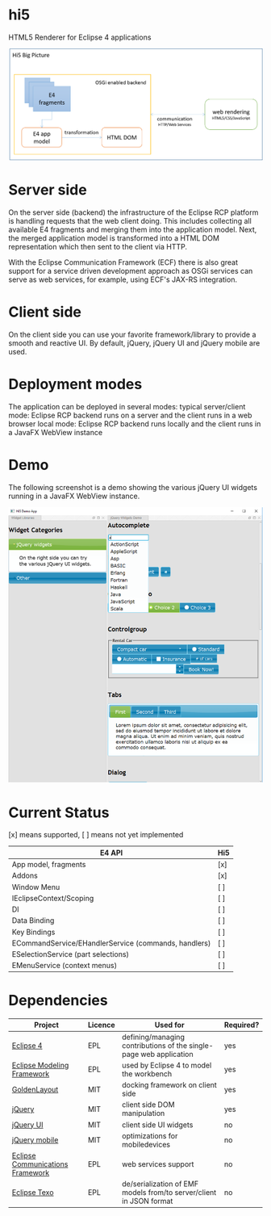 # hi5
HTML5 Renderer for Eclipse 4 applications

![Hi5 Architecture Overview](docs/overview-architecture.png "Hi5 Architecture Overview")

# Server side
On the server side (backend) the infrastructure of the Eclipse RCP platform is handling requests that the web client doing. This includes collecting all available E4 fragments and merging them into the application model. Next, the merged application model is transformed into a HTML DOM representation which then sent to the client via HTTP.

With the Eclipse Communication Framework (ECF) there is also great support for a service driven development approach as OSGi services can serve as web services, for example, using ECF's JAX-RS integration.

# Client side
On the client side you can use your favorite framework/library to provide a smooth and reactive UI. By default, jQuery, jQuery UI and jQuery mobile are used.

# Deployment modes
The application can be deployed in several modes:
typical server/client mode: Eclipse RCP backend runs on a server and the client runs in a web browser
local mode: Eclipse RCP backend runs locally and the client runs in a JavaFX WebView instance

# Demo
The following screenshot is a demo showing the various jQuery UI widgets running in a JavaFX WebView instance.

![jQuery UI widgets](plugins/de.metadocks.hi5.demo/screenshots/hi5-jquery-widgets-demo.png "jQuery UI widgets")

# Current Status
[x] means supported, [ ] means not yet implemented

| E4 API | Hi5 |
| --- | --- |
| App model, fragments | [x] |
| Addons | [x] |
| Window Menu | [ ] |
| IEclipseContext/Scoping | [ ] |
| DI | [ ] |
| Data Binding | [ ] |
| Key Bindings | [ ] |
| ECommandService/EHandlerService (commands, handlers) | [ ] |
| ESelectionService (part selections) | [ ] |
| EMenuService (context menus) | [ ] |

# Dependencies

| Project | Licence | Used for | Required? |
| --- | --- | --- | --- |
| [Eclipse 4](https://wiki.eclipse.org/Eclipse4) | EPL | defining/managing contributions of the single-page web application | yes |
| [Eclipse Modeling Framework](https://eclipse.org/modeling/emf/) | EPL | used by Eclipse 4 to model the workbench | yes |
| [GoldenLayout](https://www.golden-layout.com) | MIT | docking framework on client side | yes |
| [jQuery](https://jquery.com) | MIT | client side DOM manipulation | yes |
| [jQuery UI](https://jqueryui.com) | MIT | client side UI widgets | no |
| [jQuery mobile](https://jquerymobile.com) | MIT | optimizations for mobiledevices | no |
| [Eclipse Communications Framework](https://www.eclipse.org/ecf/) | EPL | web services support | no |
| [Eclipse Texo](https://wiki.eclipse.org/Texo) | EPL | de/serialization of EMF models from/to server/client in JSON format | no |


